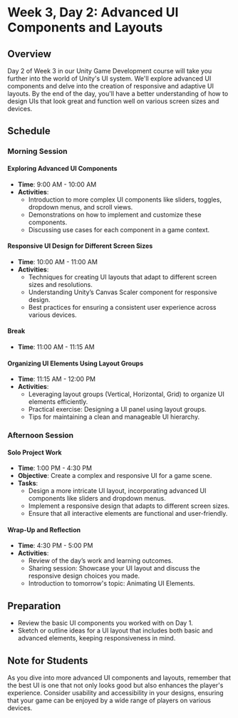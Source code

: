 # Week 3, Day 2: Advanced UI Components and Layouts

## Overview

Day 2 of Week 3 in our Unity Game Development course will take you further into the world of Unity's UI system. We'll explore advanced UI components and delve into the creation of responsive and adaptive UI layouts. By the end of the day, you'll have a better understanding of how to design UIs that look great and function well on various screen sizes and devices.

## Schedule

### Morning Session

#### Exploring Advanced UI Components
- **Time**: 9:00 AM - 10:00 AM
- **Activities**:
  - Introduction to more complex UI components like sliders, toggles, dropdown menus, and scroll views.
  - Demonstrations on how to implement and customize these components.
  - Discussing use cases for each component in a game context.

#### Responsive UI Design for Different Screen Sizes
- **Time**: 10:00 AM - 11:00 AM
- **Activities**:
  - Techniques for creating UI layouts that adapt to different screen sizes and resolutions.
  - Understanding Unity’s Canvas Scaler component for responsive design.
  - Best practices for ensuring a consistent user experience across various devices.

#### Break
- **Time**: 11:00 AM - 11:15 AM

#### Organizing UI Elements Using Layout Groups
- **Time**: 11:15 AM - 12:00 PM
- **Activities**:
  - Leveraging layout groups (Vertical, Horizontal, Grid) to organize UI elements efficiently.
  - Practical exercise: Designing a UI panel using layout groups.
  - Tips for maintaining a clean and manageable UI hierarchy.

### Afternoon Session

#### Solo Project Work
- **Time**: 1:00 PM - 4:30 PM
- **Objective**: Create a complex and responsive UI for a game scene.
- **Tasks**:
  - Design a more intricate UI layout, incorporating advanced UI components like sliders and dropdown menus.
  - Implement a responsive design that adapts to different screen sizes.
  - Ensure that all interactive elements are functional and user-friendly.

#### Wrap-Up and Reflection
- **Time**: 4:30 PM - 5:00 PM
- **Activities**:
  - Review of the day’s work and learning outcomes.
  - Sharing session: Showcase your UI layout and discuss the responsive design choices you made.
  - Introduction to tomorrow's topic: Animating UI Elements.

## Preparation

- Review the basic UI components you worked with on Day 1.
- Sketch or outline ideas for a UI layout that includes both basic and advanced elements, keeping responsiveness in mind.

## Note for Students

As you dive into more advanced UI components and layouts, remember that the best UI is one that not only looks good but also enhances the player's experience. Consider usability and accessibility in your designs, ensuring that your game can be enjoyed by a wide range of players on various devices.
